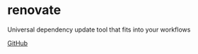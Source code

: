 # renovate

Universal dependency update tool that fits into your workflows

[GitHub](https://github.com/renovatebot/renovate)

